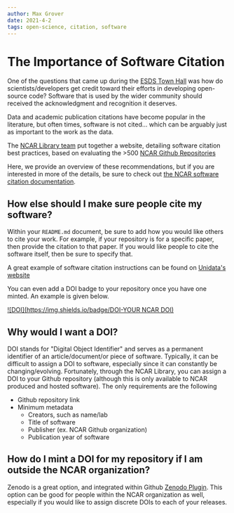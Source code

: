 ```yaml
---
author: Max Grover
date: 2021-4-2
tags: open-science, citation, software
---
```


# The Importance of Software Citation

One of the questions that came up during the [ESDS Town Hall](https://ncar.github.io/esds/posts/esds-blog/) was how do scientists/developers get credit toward their efforts in developing open-source code? Software that is used by the wider community should received the acknowledgment and recognition it deserves.

Data and academic publication citations have become popular in the literature, but often times, software is not cited... which can be arguably just as important to the work as the data.

The [NCAR Library team](https://library.ucar.edu/) put together a website, detailing software citation best practices, based on evaluating the >500 [NCAR Github Repositories](https://github.com/NCAR)

Here, we provide an overview of these recommendations, but if you are interested in more of the details, be sure to check out [the NCAR software citation documentation](https://ncar.github.io/software-citation/).

## How else should I make sure people cite my software?

Within your `README.md` document, be sure to add how you would like others to cite your work. For example, if your repository is for a specific paper, then provide the citation to that paper. If you would like people to cite the software itself, then be sure to specify that.

A great example of software citation instructions can be found on [Unidata's website](https://www.unidata.ucar.edu/community/index.html#acknowledge)

You can even add a DOI badge to your repository once you have one minted. An example is given below.

[![DOI](https://img.shields.io/badge/DOI-YOUR NCAR DOI)](https://doi.org/YOUR_NCAR_DOI)

## Why would I want a DOI?

DOI stands for "Digital Object Identifier" and serves as a permanent identifier of an article/document/or piece of software. Typically, it can be difficult to assign a DOI to software, especially since it can constantly be changing/evolving. Fortunately, through the NCAR Library, you can assign a DOI to your Github repository (although this is only available to NCAR produced and hosted software). The only requirements are the following

- Github repository link
- Minimum metadata
  - Creators, such as name/lab
  - Title of software
  - Publisher (ex. NCAR Github organization)
  - Publication year of software

## How do I mint a DOI for my repository if I am outside the NCAR organization?

Zenodo is a great option, and integrated within Github [Zenodo Plugin](https://guides.github.com/activities/citable-code/). This option can be good for people within the NCAR organization as well, especially if you would like to assign discrete DOIs to each of your releases.
